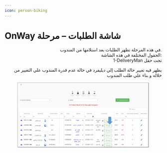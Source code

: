 ```yaml
---
icon: person-biking
---
```


# OnWay شاشة الطلبات – مرحلة

<p align="right">في هذه المرحلة تظهر الطلبات بعد استلامها من المندوب.
<br>الحقول المختلفة في هذه الشاشة:
<br>1-DeliveryMan تحت حقل</p>

<p align="right">يظهر فيه تغيير حالة الطلب إلي ديليفرد في حالة عدم قدرة المندوب علي التغيير من خلاله و بناء علي طلب المندوب</p>

<figure><img src="../../.gitbook/assets/Deliverd.jpg" alt=""><figcaption></figcaption></figure>

